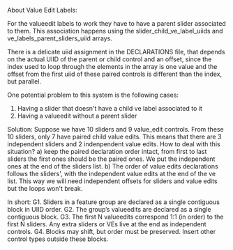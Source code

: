 About Value Edit Labels:

For the valueedit labels to work they have to have a parent slider associated to them.
This association happens using the slider_child_ve_label_uiids and ve_labels_parent_sliders_uiid
arrays. 

There is a delicate uiid assignment in the DECLARATIONS file, that depends on
the actual UIID of the parent or child control and an offset, since the index
used to loop through the elements in the array is one value and the offset
from the first uiid of these paired controls is different than the index, but
parallel.

One potential problem to this system is the following cases:

1) Having a slider that doesn't have a child ve label associated to it
2) Having a valueedit without a parent slider

Solution:
Suppose we have 10 sliders and 9 value_edit controls.
From these 10 sliders, only 7 have paired child value edits.
This means that there are 3 independent sliders and 2 indenpendent value edits.
How to deal with this situation?
a) keep the paired declaration order intact, from first to last sliders the first
ones should be the paired ones. We put the independent ones at the end of the sliders list.
b) The order of value edits declarations follows the sliders', with the independent value edits
at the end of the ve list.
This way we will need independent offsets for sliders and value edits but the
loops won't break.

In short:
G1. Sliders in a feature group are declared as a single contiguous block in UIID order.
G2. The group’s valueedits are declared as a single contiguous block.
G3. The first N valueedits correspond 1:1 (in order) to the first N sliders. Any extra sliders or VEs live at the end as independent controls.
G4. Blocks may shift, but order must be preserved. Insert other control types outside these blocks.
